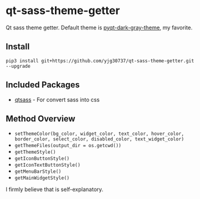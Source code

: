 # qt-sass-theme-getter
Qt sass theme getter. Default theme is <a href="https://github.com/yjg30737/pyqt-dark-gray-theme.git">pyqt-dark-gray-theme</a>, my favorite.

## Install
`pip3 install git+https://github.com/yjg30737/qt-sass-theme-getter.git --upgrade`

## Included Packages
* <a href="https://github.com/spyder-ide/qtsass">qtsass</a> - For convert sass into css

## Method Overview
* `setThemeColor(bg_color, widget_color, text_color, hover_color, border_color,
                       select_color, disabled_color, text_widget_color)`
* `getThemeFiles(output_dir = os.getcwd())`
* `getThemeStyle()`
* `getIconButtonStyle()`
* `getIconTextButtonStyle()`
* `getMenuBarStyle()`
* `getMainWidgetStyle()`

I firmly believe that is self-explanatory.
